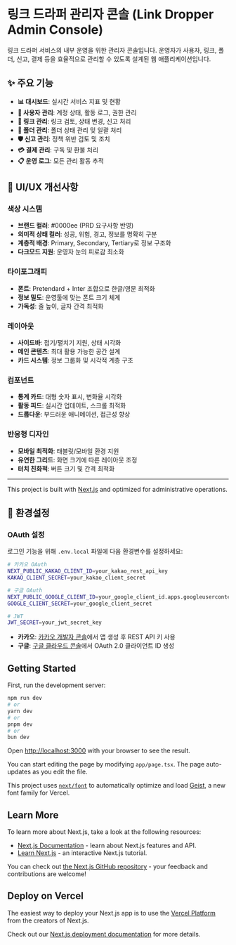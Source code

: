 # 링크 드라퍼 관리자 콘솔 (Link Dropper Admin Console)

링크 드라퍼 서비스의 내부 운영을 위한 관리자 콘솔입니다. 운영자가 사용자, 링크, 폴더, 신고, 결제 등을 효율적으로 관리할 수 있도록 설계된 웹 애플리케이션입니다.

## ✨ 주요 기능

- **📊 대시보드**: 실시간 서비스 지표 및 현황
- **👥 사용자 관리**: 계정 상태, 활동 로그, 권한 관리
- **🔗 링크 관리**: 링크 검토, 상태 변경, 신고 처리
- **📁 폴더 관리**: 폴더 상태 관리 및 일괄 처리
- **🛡️ 신고 관리**: 정책 위반 검토 및 조치
- **💳 결제 관리**: 구독 및 환불 처리
- **📋 운영 로그**: 모든 관리 활동 추적

## 🎨 UI/UX 개선사항

### 색상 시스템
- **브랜드 컬러**: #0000ee (PRD 요구사항 반영)
- **의미적 상태 컬러**: 성공, 위험, 경고, 정보를 명확히 구분
- **계층적 배경**: Primary, Secondary, Tertiary로 정보 구조화
- **다크모드 지원**: 운영자 눈의 피로감 최소화

### 타이포그래피
- **폰트**: Pretendard + Inter 조합으로 한글/영문 최적화
- **정보 밀도**: 운영툴에 맞는 폰트 크기 체계
- **가독성**: 줄 높이, 글자 간격 최적화

### 레이아웃
- **사이드바**: 접기/펼치기 지원, 상태 시각화
- **메인 콘텐츠**: 최대 활용 가능한 공간 설계
- **카드 시스템**: 정보 그룹화 및 시각적 계층 구조

### 컴포넌트
- **통계 카드**: 대형 숫자 표시, 변화율 시각화
- **활동 피드**: 실시간 업데이트, 스크롤 최적화
- **드롭다운**: 부드러운 애니메이션, 접근성 향상

### 반응형 디자인
- **모바일 최적화**: 태블릿/모바일 환경 지원
- **유연한 그리드**: 화면 크기에 따른 레이아웃 조정
- **터치 친화적**: 버튼 크기 및 간격 최적화

---

This project is built with [Next.js](https://nextjs.org) and optimized for administrative operations.

## 🔧 환경설정

### OAuth 설정

로그인 기능을 위해 `.env.local` 파일에 다음 환경변수를 설정하세요:

```bash
# 카카오 OAuth
NEXT_PUBLIC_KAKAO_CLIENT_ID=your_kakao_rest_api_key
KAKAO_CLIENT_SECRET=your_kakao_client_secret

# 구글 OAuth  
NEXT_PUBLIC_GOOGLE_CLIENT_ID=your_google_client_id.apps.googleusercontent.com
GOOGLE_CLIENT_SECRET=your_google_client_secret

# JWT
JWT_SECRET=your_jwt_secret_key
```

- **카카오**: [카카오 개발자 콘솔](https://developers.kakao.com/)에서 앱 생성 후 REST API 키 사용
- **구글**: [구글 클라우드 콘솔](https://console.cloud.google.com/)에서 OAuth 2.0 클라이언트 ID 생성

## Getting Started

First, run the development server:

```bash
npm run dev
# or
yarn dev
# or
pnpm dev
# or
bun dev
```

Open [http://localhost:3000](http://localhost:3000) with your browser to see the result.

You can start editing the page by modifying `app/page.tsx`. The page auto-updates as you edit the file.

This project uses [`next/font`](https://nextjs.org/docs/app/building-your-application/optimizing/fonts) to automatically optimize and load [Geist](https://vercel.com/font), a new font family for Vercel.

## Learn More

To learn more about Next.js, take a look at the following resources:

- [Next.js Documentation](https://nextjs.org/docs) - learn about Next.js features and API.
- [Learn Next.js](https://nextjs.org/learn) - an interactive Next.js tutorial.

You can check out [the Next.js GitHub repository](https://github.com/vercel/next.js) - your feedback and contributions are welcome!

## Deploy on Vercel

The easiest way to deploy your Next.js app is to use the [Vercel Platform](https://vercel.com/new?utm_medium=default-template&filter=next.js&utm_source=create-next-app&utm_campaign=create-next-app-readme) from the creators of Next.js.

Check out our [Next.js deployment documentation](https://nextjs.org/docs/app/building-your-application/deploying) for more details.
